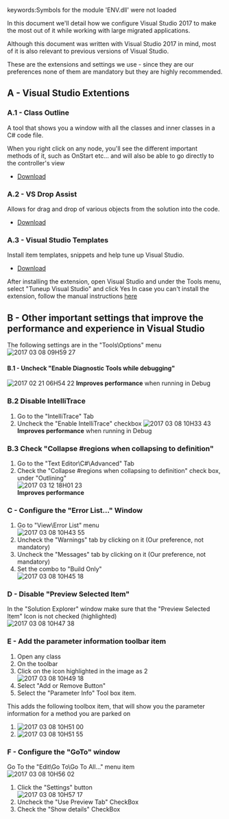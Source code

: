 keywords:Symbols for the module 'ENV.dll' were not loaded

In this document we'll detail how we configure Visual Studio 2017 to make the most out of it while working with large migrated applications.

Although this document was written with Visual Studio 2017 in mind, most of it is also relevant to previous versions of Visual Studio.

These are the extensions and settings we use - since they are our preferences none of them are mandatory but they are highly recommended.

## A - Visual Studio Extentions
### A.1 - Class Outline
A tool that shows you a window with all the classes and inner classes in a C# code file.

When you right click on any node, you'll see the different important methods of it, such as OnStart etc... and will also be able to go directly to the controller's view

* [Download](https://marketplace.visualstudio.com/items?itemName=Stickle.ClassOutline)  

### A.2 - VS Drop Assist
Allows for drag and drop of various objects from the solution into the code.

* [Download](https://marketplace.visualstudio.com/items?itemName=Stickle.VSDropAssist)  

### A.3 - Visual Studio Templates
Install item templates, snippets and help tune up Visual Studio. 

* [Download](https://marketplace.visualstudio.com/items?itemName=sefi1.VisualStudioTemplates)

After installing the extension, open Visual Studio and under the Tools menu, select "Tuneup Visual Studio" and click Yes
In case you can't install the extension, follow the manual instructions [here](http://doc.fireflymigration.com/Manually-install-Templates-and-Snippets.html)

## B - Other important settings that improve the performance and experience in Visual Studio
The following settings are in the  "Tools\Options" menu
![2017 03 08 09H59 27](2017-03-08_09h59_27.png)

#### B.1 - Uncheck "Enable Diagnostic Tools while debugging"
![2017 02 21 06H54 22](2017-02-21_06h54_22.png)
**Improves performance** when running in Debug
### B.2 Disable IntelliTrace
1. Go to the "IntelliTrace" Tab
2. Uncheck the "Enable IntelliTrace" checkbox
![2017 03 08 10H33 43](2017-03-08_10h33_43.png)
**Improves performance** when running in Debug
### B.3 Check "Collapse #regions when collapsing to definition"
1. Go to the "Text Editor\C#\Advanced" Tab
2. Check the "Collapse #regions when collapsing to definition" check box, under "Outlining"  
![2017 03 12 18H01 23](2017-03-12_18h01_23.png)  
**Improves performance**
### C - Configure the "Error List..." Window
1. Go to "View\Error List" menu  
![2017 03 08 10H43 55](2017-03-08_10h43_55.png)
2. Uncheck the "Warnings" tab by clicking on it (Our preference, not mandatory)
3. Uncheck the "Messages" tab by clicking on it (Our preference, not mandatory)
4. Set the combo to "Build Only"  
![2017 03 08 10H45 18](2017-03-08_10h45_18.png)

### D - Disable "Preview Selected Item"
In the "Solution Explorer" window make sure that the "Preview Selected Item" Icon is not checked (highlighted)  
![2017 03 08 10H47 38](2017-03-08_10h47_38.png)

### E - Add the parameter information toolbar item
1. Open any class 
2. On the toolbar
3. Click on the icon highlighted in the image as 2  
![2017 03 08 10H49 18](2017-03-08_10h49_18.png)
4. Select "Add or Remove Button"
5. Select the "Parameter Info" Tool box item.

This adds the following toolbox item, that will show you the parameter information for a method you are parked on

1. ![2017 03 08 10H51 00](2017-03-08_10h51_00.png)
2. ![2017 03 08 10H51 55](2017-03-08_10h51_55.png)

### F - Configure the "GoTo" window
Go To the "Edit\Go To\Go To All..." menu item  
![2017 03 08 10H56 02](2017-03-08_10h56_02.png)
1. Click the "Settings" button  
![2017 03 08 10H57 17](2017-03-08_10h57_17.png)
2. Uncheck the "Use Preview Tab" CheckBox
3. Check the "Show details" CheckBox
